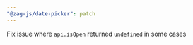 ```yaml
---
"@zag-js/date-picker": patch
---
```


Fix issue where `api.isOpen` returned `undefined` in some cases

